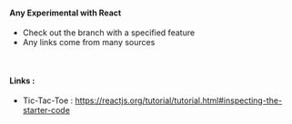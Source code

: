 #### Any Experimental with React

* Check out the branch with a specified feature
* Any links come from many sources
<br />

#### Links :
* Tic-Tac-Toe : https://reactjs.org/tutorial/tutorial.html#inspecting-the-starter-code
